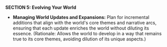 **SECTION 5: Evolving Your World**
- **Managing World Updates and Expansions:** Plan for incremental additions that align with the world's core themes and narrative arcs, ensuring that each update enriches the world without diluting its essence. (Rationale: Allows the world to develop in a way that remains true to its core themes, avoiding dilution of its unique aspects.)
